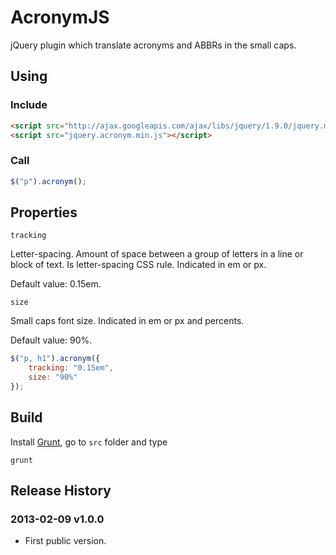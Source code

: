 # AcronymJS

jQuery plugin which translate acronyms and ABBRs in the small caps.


## Using

### Include

```html
<script src="http://ajax.googleapis.com/ajax/libs/jquery/1.9.0/jquery.min.js"></script>
<script src="jquery.acronym.min.js"></script>
```

### Сall

```javascript
$("p").acronym();
```


## Properties

`tracking`

Letter-spacing. Amount of space between a group of letters in a line or block of text.
Is letter-spacing CSS rule. Indicated in em or px.

Default value: 0.15em.

`size`

Small caps font size. Indicated in em or px and percents.

Default value: 90%.

```javascript
$("p, h1").acronym({
    tracking: "0.15em",
    size: "90%"
});
```

## Build


Install [Grunt](http://gruntjs.com), go to `src` folder and type

```
grunt
```

## Release History

### 2013-02-09 v1.0.0

* First public version.
